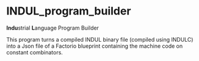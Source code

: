 # INDUL_program_builder

**Indu**strial **L**anguage Program Builder

This program turns a compiled INDUL binary file (compiled using INDULC) into a Json file of a Factorio blueprint containing the machine code on constant combinators.
